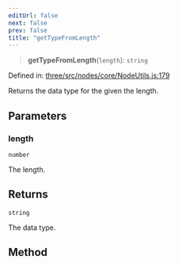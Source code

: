 ```yaml
---
editUrl: false
next: false
prev: false
title: "getTypeFromLength"
---
```


> **getTypeFromLength**(`length`): `string`

Defined in: [three/src/nodes/core/NodeUtils.js:179](https://github.com/DefinitelyMaybe/three-i18n/blob/fa57b79433d1c349ffb23a78727299c8d4190136/three/src/nodes/core/NodeUtils.js#L179)

Returns the data type for the given the length.

## Parameters

### length

`number`

The length.

## Returns

`string`

The data type.

## Method
